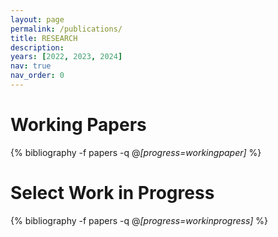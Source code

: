 ```yaml
---
layout: page
permalink: /publications/
title: RESEARCH
description: 
years: [2022, 2023, 2024]
nav: true
nav_order: 0
---
```

<!-- _pages/publications.md -->
<div class="publications">
  
<h1>Working Papers</h1>

{% bibliography -f papers -q @*[progress=workingpaper]* %}
  
<h1>Select Work in Progress</h1>

{% bibliography -f papers -q @*[progress=workinprogress]* %}
  
<!---
This section is commented out

<h1>Publications</h1>

{% for y in page.years %}
  <h2 class="year">{{y}}</h2>
  {% bibliography -f papers -q @*[progress=published && year={{y}}]* %}
{% endfor %}
--> 



  
</div>
